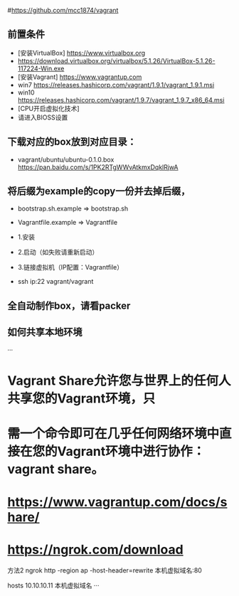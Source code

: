 ﻿#https://github.com/mcc1874/vagrant

## 前置条件
- [安装VirtualBox] https://www.virtualbox.org
- https://download.virtualbox.org/virtualbox/5.1.26/VirtualBox-5.1.26-117224-Win.exe
- [安装Vagrant] https://www.vagrantup.com
- win7 https://releases.hashicorp.com/vagrant/1.9.1/vagrant_1.9.1.msi
- win10 https://releases.hashicorp.com/vagrant/1.9.7/vagrant_1.9.7_x86_64.msi
- [CPU开启虚拟化技术]
- 请进入BIOSS设置

## 下载对应的box放到对应目录：
- vagrant/ubuntu/ubuntu-0.1.0.box
https://pan.baidu.com/s/1PK2RTgWWvAtkmxDqklRjwA

## 将后缀为example的copy一份并去掉后缀，
- bootstrap.sh.example => bootstrap.sh
- Vagrantfile.example => Vagrantfile

- 1.安装
- 2.启动（如失败请重新启动）
- 3.链接虚拟机（IP配置：Vagrantfile）
- ssh ip:22 vagrant/vagrant


## 全自动制作box，请看packer


## 如何共享本地环境
···
# Vagrant Share允许您与世界上的任何人共享您的Vagrant环境，只
# 需一个命令即可在几乎任何网络环境中直接在您的Vagrant环境中进行协作： vagrant share。
# https://www.vagrantup.com/docs/share/
# https://ngrok.com/download

方法2
ngrok http -region ap -host-header=rewrite 本机虚拟域名:80

hosts 10.10.10.11 本机虚拟域名
···
